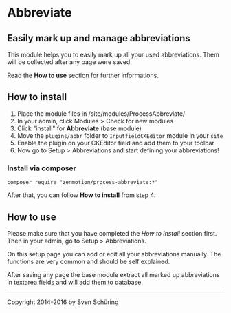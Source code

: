 # Abbreviate

## Easily mark up and manage abbreviations

This module helps you to easily mark up all your used abbreviations.
Them will be collected after any page were saved.

Read the **How to use** section for further informations.

## How to install

1. Place the module files in /site/modules/ProcessAbbreviate/
2. In your admin, click Modules > Check for new modules
3. Click "install" for **Abbreviate** (base module)
4. Move the ```plugins/abbr``` folder to ```InputfieldCKEditor``` module in your ```site```
5. Enable the plugin on your CKEditor field and add them to your toolbar
6. Now go to Setup > Abbreviations and start defining your abbreviations!

### Install via composer

```
composer require "zenmotion/process-abbreviate:*"
```

After that, you can follow **How to install** from step 4.

## How to use

Please make sure that you have completed the *How to install* section first. Then in your admin, go to Setup > Abbreviations.

On this setup page you can add or edit all your abbreviations manually. The functions are very common and should be self explained.

After saving any page the base module extract all marked up abbreviations in textarea fields and will add them to database.

------
Copyright 2014-2016 by Sven Schüring
